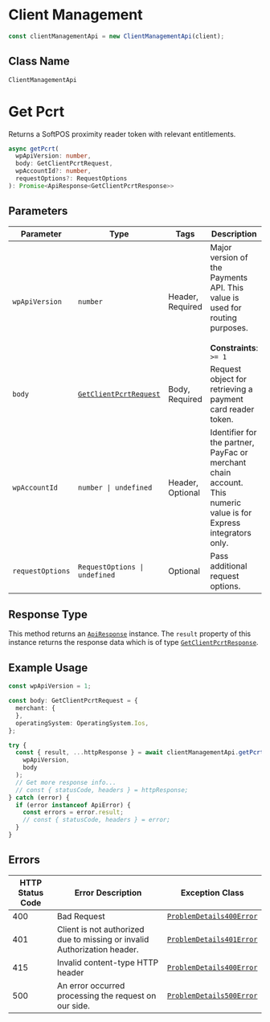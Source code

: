 # Client Management

```ts
const clientManagementApi = new ClientManagementApi(client);
```

## Class Name

`ClientManagementApi`


# Get Pcrt

Returns a SoftPOS proximity reader token with relevant entitlements.

```ts
async getPcrt(
  wpApiVersion: number,
  body: GetClientPcrtRequest,
  wpAccountId?: number,
  requestOptions?: RequestOptions
): Promise<ApiResponse<GetClientPcrtResponse>>
```

## Parameters

| Parameter | Type | Tags | Description |
|  --- | --- | --- | --- |
| `wpApiVersion` | `number` | Header, Required | Major version of the Payments API. This value is used for routing purposes.<br><br>**Constraints**: `>= 1` |
| `body` | [`GetClientPcrtRequest`](../../doc/models/get-client-pcrt-request.md) | Body, Required | Request object for retrieving a payment card reader token. |
| `wpAccountId` | `number \| undefined` | Header, Optional | Identifier for the partner, PayFac or merchant chain account. This numeric value is for Express integrators only. |
| `requestOptions` | `RequestOptions \| undefined` | Optional | Pass additional request options. |

## Response Type

This method returns an [`ApiResponse`](../../doc/api-response.md) instance. The `result` property of this instance returns the response data which is of type [`GetClientPcrtResponse`](../../doc/models/get-client-pcrt-response.md).

## Example Usage

```ts
const wpApiVersion = 1;

const body: GetClientPcrtRequest = {
  merchant: {
  },
  operatingSystem: OperatingSystem.Ios,
};

try {
  const { result, ...httpResponse } = await clientManagementApi.getPcrt(
    wpApiVersion,
    body
  );
  // Get more response info...
  // const { statusCode, headers } = httpResponse;
} catch (error) {
  if (error instanceof ApiError) {
    const errors = error.result;
    // const { statusCode, headers } = error;
  }
}
```

## Errors

| HTTP Status Code | Error Description | Exception Class |
|  --- | --- | --- |
| 400 | Bad Request | [`ProblemDetails400Error`](../../doc/models/problem-details-400-error.md) |
| 401 | Client is not authorized due to missing or invalid Authorization header. | [`ProblemDetails401Error`](../../doc/models/problem-details-401-error.md) |
| 415 | Invalid content-type HTTP header | [`ProblemDetails400Error`](../../doc/models/problem-details-400-error.md) |
| 500 | An error occurred processing the request on our side. | [`ProblemDetails500Error`](../../doc/models/problem-details-500-error.md) |

